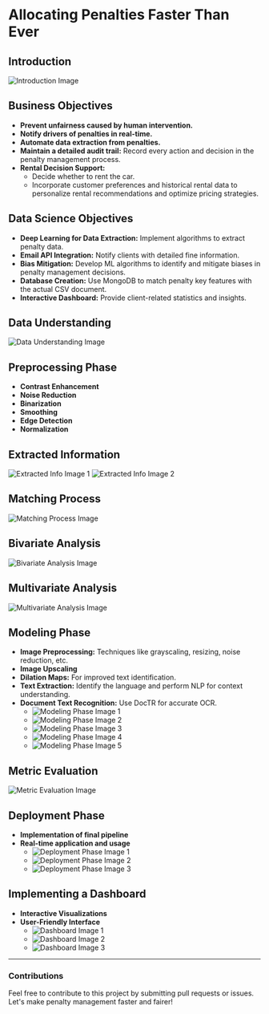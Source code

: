 # Allocating Penalties Faster Than Ever

## Introduction
![Introduction Image](URL_TO_INTRO_IMAGE)

## Business Objectives
- **Prevent unfairness caused by human intervention.**
- **Notify drivers of penalties in real-time.**
- **Automate data extraction from penalties.**
- **Maintain a detailed audit trail:** Record every action and decision in the penalty management process.
- **Rental Decision Support:** 
  - Decide whether to rent the car.
  - Incorporate customer preferences and historical rental data to personalize rental recommendations and optimize pricing strategies.

## Data Science Objectives
- **Deep Learning for Data Extraction:** Implement algorithms to extract penalty data.
- **Email API Integration:** Notify clients with detailed fine information.
- **Bias Mitigation:** Develop ML algorithms to identify and mitigate biases in penalty management decisions.
- **Database Creation:** Use MongoDB to match penalty key features with the actual CSV document.
- **Interactive Dashboard:** Provide client-related statistics and insights.

## Data Understanding
![Data Understanding Image](URL_TO_DATA_UNDERSTANDING_IMAGE)

## Preprocessing Phase
- **Contrast Enhancement**
- **Noise Reduction**
- **Binarization**
- **Smoothing**
- **Edge Detection**
- **Normalization**

## Extracted Information
![Extracted Info Image 1](URL_TO_EXTRACTED_INFO_IMAGE_1)
![Extracted Info Image 2](URL_TO_EXTRACTED_INFO_IMAGE_2)

## Matching Process
![Matching Process Image](URL_TO_MATCHING_PROCESS_IMAGE)

## Bivariate Analysis
![Bivariate Analysis Image](URL_TO_BIVARIATE_ANALYSIS_IMAGE)

## Multivariate Analysis
![Multivariate Analysis Image](URL_TO_MULTIVARIATE_ANALYSIS_IMAGE)

## Modeling Phase
- **Image Preprocessing:** Techniques like grayscaling, resizing, noise reduction, etc.
- **Image Upscaling**
- **Dilation Maps:** For improved text identification.
- **Text Extraction:** Identify the language and perform NLP for context understanding.
- **Document Text Recognition:** Use DocTR for accurate OCR.
  - ![Modeling Phase Image 1](URL_TO_MODELING_IMAGE_1)
  - ![Modeling Phase Image 2](URL_TO_MODELING_IMAGE_2)
  - ![Modeling Phase Image 3](URL_TO_MODELING_IMAGE_3)
  - ![Modeling Phase Image 4](URL_TO_MODELING_IMAGE_4)
  - ![Modeling Phase Image 5](URL_TO_MODELING_IMAGE_5)

## Metric Evaluation
![Metric Evaluation Image](URL_TO_METRIC_EVALUATION_IMAGE)

## Deployment Phase
- **Implementation of final pipeline**
- **Real-time application and usage**
  - ![Deployment Phase Image 1](URL_TO_DEPLOYMENT_IMAGE_1)
  - ![Deployment Phase Image 2](URL_TO_DEPLOYMENT_IMAGE_2)
  - ![Deployment Phase Image 3](URL_TO_DEPLOYMENT_IMAGE_3)

## Implementing a Dashboard
- **Interactive Visualizations**
- **User-Friendly Interface**
  - ![Dashboard Image 1](URL_TO_DASHBOARD_IMAGE_1)
  - ![Dashboard Image 2](URL_TO_DASHBOARD_IMAGE_2)
  - ![Dashboard Image 3](URL_TO_DASHBOARD_IMAGE_3)

---

### Contributions
Feel free to contribute to this project by submitting pull requests or issues. Let's make penalty management faster and fairer!
